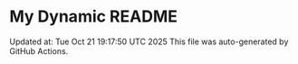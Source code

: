 # My Dynamic README
Updated at: Tue Oct 21 19:17:50 UTC 2025
This file was auto-generated by GitHub Actions.
